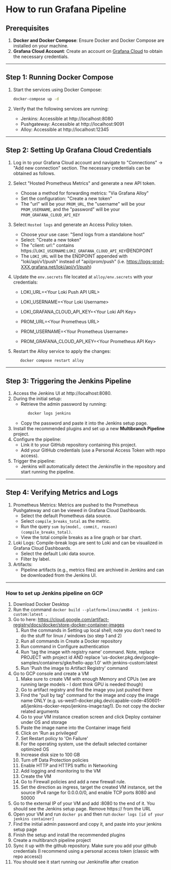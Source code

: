 # How to run Grafana Pipeline
## Prerequisites

1. **Docker and Docker Compose**: Ensure Docker and Docker Compose are installed on your machine.
2. **Grafana Cloud Account**: Create an account on [Grafana Cloud](https://grafana.com/) to obtain the necessary credentials.

---

## Step 1: Running Docker Compose

1. Start the services using Docker Compose:
   ```bash
   docker-compose up -d
   ```

2. Verify that the following services are running:
   - Jenkins: Accessible at http://localhost:8080
   - Pushgateway: Accessible at http://localhost:9091
   - Alloy: Accessible at http://localhost:12345

---

## Step 2: Setting Up Grafana Cloud Credentials
1. Log in to your Grafana Cloud account and navigate to "Connections" -> "Add new connection" section. The necessary credentials can be obtained as follows.
2. Select "Hosted Prometheus Metrics" and generate a new API token.
   - Choose a method for forwarding metrics: "Via Grafana Alloy"
   - Set the configuration: "Create a new token"
   - The "url" will be your `PROM_URL`, the "username" will be your `PROM_USERNAME`, and the "password" will be your `PROM_GRAFANA_CLOUD_API_KEY`

3. Select `Hosted logs` and generate an Access Policy token.
   - Choose your use case: "Send logs from a standalone host"
   - Select: "Create a new token"
   - The "client: url:" contains https://`LOKI_USERNAME`:`LOKI_GRAFANA_CLOUD_API_KEY`@ENDPOINT
   - The `LOKI_URL` will be the ENDPOINT appended with "loki/api/v1/push" instead of "api/prom/push" (i.e. https://logs-prod-XXX.grafana.net/loki/api/v1/push)

4. Update the `env.secrets` file located at `alloy/env.secrets` with your credentials:
   - LOKI_URL=\<Your Loki Push API URL\>
   - LOKI_USERNAME=\<Your Loki Username\>
   - LOKI_GRAFANA_CLOUD_API_KEY=\<Your Loki API Key\>

   - PROM_URL=\<Your Prometheus URL\>
   - PROM_USERNAME=\<Your Prometheus Username\>
   - PROM_GRAFANA_CLOUD_API_KEY=\<Your Prometheus API Key\>

5. Restart the Alloy service to apply the changes:
   ```bash
      docker compose restart alloy
   ```

---
## Step 3: Triggering the Jenkins Pipeline
1. Access the Jenkins UI at http://localhost:8080.
2. During the initial setup:
   - Retrieve the admin password by running:
     ```bash
        docker logs jenkins
     ```
   - Copy the password and paste it into the Jenkins setup page.
3. Install the recommended plugins and set up a new **Multibranch Pipeline** project.
4. Configure the pipeline:
   - Link it to your GitHub repository containing this project.
   - Add your GitHub credentials (use a Personal Access Token with repo access).
5. Trigger the pipeline:
   - Jenkins will automatically detect the Jenkinsfile in the repository and start running the pipeline.
  
---
## Step 4: Verifying Metrics and Logs
1. Prometheus Metrics: Metrics are pushed to the Prometheus Pushgateway and can be viewed in Grafana Cloud Dashboards.
   - Select the default Prometheus data source.
   - Select `compile_breaks_total` as the metric.
   - Run the query `sum by(model, commit, reason) (compile_breaks_total)`.
   - View the total compile breaks as a line graph or bar chart.
2. Loki Logs: Compile-break logs are sent to Loki and can be visualized in Grafana Cloud Dashboards.
   - Select the default Loki data source.
   - Filter by label.
4. Artifacts:
   - Pipeline artifacts (e.g., metrics files) are archived in Jenkins and can be downloaded from the Jenkins UI.

---

### How to set up Jenkins pipeline on GCP
1. Download Docker Desktop
2. Run the command `docker build --platform=linux/amd64 -t jenkins-custom:latest .`
3. Go to here: https://cloud.google.com/artifact-registry/docs/docker/store-docker-container-images
   1. Run the commands in Setting up local shell; note you don't need to do the stuff for linux / windows (so step 1 and 2)
   2. Run all commands in Create a Docker repository
   3. Run command in Configure authentication
   4. Run 'tag the image with registry name' command. Note, replace PROJECT with project id AND replace 'us-docker.pkg.dev/google-samples/containers/gke/hello-app:1.0' with jenkins-custom:latest
   5. Run 'Push the image to Artifact Registry' command
4. Go to GCP console and create a VM
   1. Make sure to create VM with enough Memory and CPUs (we are running large models - I dont think GPU is needed though)
   2. Go to artifact registry and find the image you just pushed there
   3. Find the "pull by tag" command for the image and copy the image name ONLY (e.g. us-west1-docker.pkg.dev/capable-code-450601-a6/jenkins-docker-repo/jenkins-image:tag1). Do not copy the docker related arguments
   4. Go to your VM instance creation screen and click Deploy container under OS and storage
   5. Paste the image name into the Container image field
   6. Click on 'Run as privileged'
   7. Set Restart policy to 'On Failure'
   8. For the operating system, use the default selected container optimized OS
   9. Increase disk size to 100 GB
   10. Turn off Data Protection policies
   11. Enable HTTP and HTTPS traffic in Networking
   12. Add logging and monitoring to the VM
   13. Create the VM
   14. Go to Firewall policies and add a new firewall rule.
   15. Set the direction as ingress, target the created VM instance, set the source IPv4 range for 0.0.0.0/0, and enable TCP ports 8080 and 50000
5. Go to the external IP of your VM and add :8080 to the end of it. You should see the Jenkins setup page. Remove https:// from the URL
6. Open your VM and run `docker ps` and then run `docker logs [id of your jenkins container]`
7. Find the initial admin password and copy it, and paste into your jenkins setup page
8. Finish the setup and install the recommended plugins
9. Create a multibranch pipeline project
10. Sync it up with the github repository. Make sure you add your github credentials (I recommend using a personal access token (classic with repo access))
11. You should see it start running our Jenkinsfile after creation

